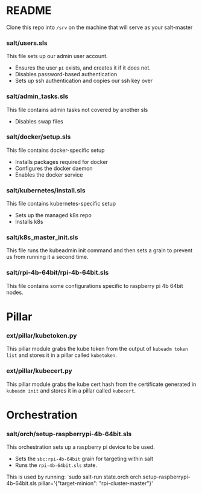 # README

Clone this repo into `/srv` on the machine that will serve as your salt-master

### salt/users.sls

This file sets up our admin user account.
- Ensures the user `pi` exists, and creates it if it does not.
- Disables password-based authentication
- Sets up ssh authentication and copies our ssh key over

### salt/admin_tasks.sls

This file contains admin tasks not covered by another sls
- Disables swap files

### salt/docker/setup.sls

This file contains docker-specific setup
- Installs packages required for docker
- Configures the docker daemon
- Enables the docker service

### salt/kubernetes/install.sls

This file contains kubernetes-specific setup
- Sets up the managed k8s repo
- Installs k8s

### salt/k8s_master_init.sls

This file runs the kubeadmin init command and then sets a grain to prevent us from running it a second time.

### salt/rpi-4b-64bit/rpi-4b-64bit.sls

This file contains some configurations specific to raspberry pi 4b 64bit nodes.

# Pillar

### ext/pillar/kubetoken.py

This pillar module grabs the kube token from the output of `kubeadm token list` and stores it in a pillar called `kubetoken`.

### ext/pillar/kubecert.py

This pillar module grabs the kube cert hash from the certificate generated in `kubeadm init` and stores it in a pillar called `kubecert`.

# Orchestration

### salt/orch/setup-raspberrypi-4b-64bit.sls

This orchestration sets up a raspberry pi device to be used. 
- Sets the `sbc:rpi-4b-64bit` grain for targeting within salt
- Runs the `rpi-4b-64bit.sls` state.

This is used by running: `sudo salt-run state.orch orch.setup-raspberrypi-4b-64bit.sls pillar='{"target-minion": "rpi-cluster-master"}'